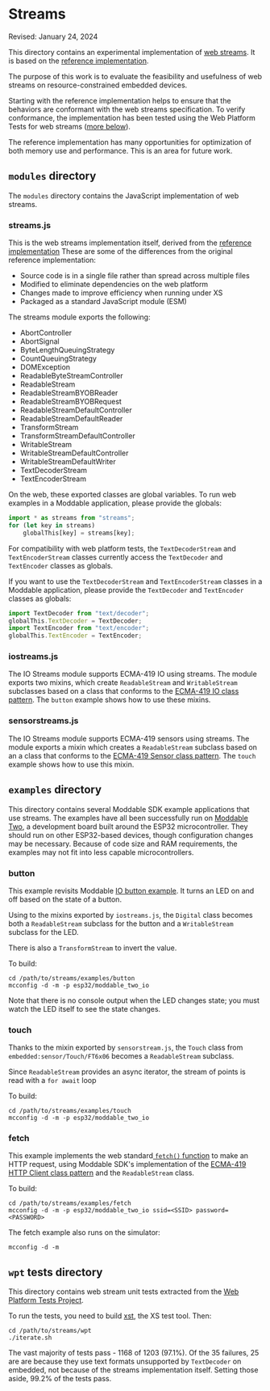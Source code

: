 # Streams
Revised: January 24, 2024

This directory contains an experimental implementation of [web streams](https://streams.spec.whatwg.org). It is based on the [reference implementation](https://github.com/whatwg/streams).

The purpose of this work is to evaluate the feasibility and usefulness of web streams on resource-constrained embedded devices.

Starting with the reference implementation helps to ensure that the behaviors are conformant with the web streams specification. To verify conformance, the implementation has been tested using the Web Platform Tests for web streams ([more below](#tests)).

The reference implementation has many opportunities for optimization of both memory use and performance. This is an area for future work.

<a id="modules"></a>
## `modules` directory
The `modules` directory contains the JavaScript implementation of web streams.

### streams.js

This is the web streams implementation itself, derived from the [reference implementation](https://github.com/whatwg/streams) These are some of the differences from the original reference implementation:

- Source code is in a single file rather than spread across multiple files
- Modified to eliminate dependencies on the web platform
- Changes made to improve efficiency when running under XS
- Packaged as a standard JavaScript module (ESM)

The streams module exports the following:

- AbortController
- AbortSignal
- ByteLengthQueuingStrategy
- CountQueuingStrategy
- DOMException
- ReadableByteStreamController
- ReadableStream
- ReadableStreamBYOBReader
- ReadableStreamBYOBRequest
- ReadableStreamDefaultController
- ReadableStreamDefaultReader
- TransformStream
- TransformStreamDefaultController
- WritableStream
- WritableStreamDefaultController
- WritableStreamDefaultWriter
- TextDecoderStream
- TextEncoderStream

On the web, these exported classes are global variables. To run web examples in a Moddable application, please provide the globals:

```js
import * as streams from "streams";
for (let key in streams)
	globalThis[key] = streams[key];
```

For compatibility with web platform tests, the `TextDecoderStream` and `TextEncoderStream` classes currently access the `TextDecoder` and `TextEncoder` classes as globals.

If you want to use the `TextDecoderStream` and `TextEncoderStream` classes in a Moddable application, please provide the `TextDecoder` and `TextEncoder` classes as globals:

```js
import TextDecoder from "text/decoder";
globalThis.TextDecoder = TextDecoder;
import TextEncoder from "text/encoder";
globalThis.TextEncoder = TextEncoder;
```

### iostreams.js

The IO Streams module supports ECMA-419 IO using streams. The module exports two mixins, which create `ReadableStream` and `WritableStream` subclasses based on a class that conforms to the [ECMA-419 IO class pattern](https://419.ecma-international.org/#-9-io-class-pattern). The `button` example shows how to use these mixins.

### sensorstreams.js

The IO Streams module supports ECMA-419 sensors using streams. The module exports a mixin which creates a `ReadableStream` subclass based on an a class that conforms to the [ECMA-419 Sensor class pattern](https://419.ecma-international.org/#-13-sensor-class-pattern). The `touch` example shows how to use this mixin.

<a id="examples"></a>
## `examples` directory
This directory contains several Moddable SDK example applications that use streams. The examples have all been successfully run on [Moddable Two](https://www.moddable.com/moddable-two), a development board built around the ESP32 microcontroller. They should run on other ESP32-based devices, though configuration changes may be necessary. Because of code size and RAM requirements, the examples may not fit into less capable microcontrollers.

### button

This example revisits Moddable [IO button example](https://github.com/Moddable-OpenSource/moddable/tree/public/examples/io/digital/button). It turns an LED on and off based on the state of a button.

Using to the mixins exported by `iostreams.js`, the `Digital` class becomes both a `ReadableStream` subclass for the button and a `WritableStream` subclass for the LED.

There is also a `TransformStream` to invert the value.

To build:

```shell
cd /path/to/streams/examples/button
mcconfig -d -m -p esp32/moddable_two_io
```

Note that there is no console output when the LED changes state; you must watch the LED itself to see the state changes.

### touch

Thanks to the mixin exported by `sensorstream.js`, the `Touch` class from `embedded:sensor/Touch/FT6x06` becomes a `ReadableStream` subclass.

Since `ReadableStream` provides an async iterator, the stream of points is read with a `for await` loop

To build:

```shell
cd /path/to/streams/examples/touch
mcconfig -d -m -p esp32/moddable_two_io
```

### fetch

This example implements the web standard[ `fetch()` function](https://developer.mozilla.org/en-US/docs/Web/API/Fetch_API) to make an HTTP request, using Moddable SDK's implementation of the [ECMA-419 HTTP Client class pattern](https://419.ecma-international.org/#-20-http-client-class-pattern) and the `ReadableStream` class.

To build:

```shell
cd /path/to/streams/examples/fetch
mcconfig -d -m -p esp32/moddable_two_io ssid=<SSID> password=<PASSWORD>
```

The fetch example also runs on the simulator:

```shell
mcconfig -d -m
```

<a id="tests"></a>
## `wpt` tests directory

This directory contains web stream unit tests extracted from the [Web Platform Tests Project](https://github.com/web-platform-tests/wpt).

To run the tests, you need to build [xst](https://github.com/Moddable-OpenSource/moddable/blob/public/documentation/xs/xst.md), the XS test tool. Then:

```shell
cd /path/to/streams/wpt
./iterate.sh
```

The vast majority of tests pass - 1168 of 1203 (97.1%). Of the 35 failures, 25 are are because they use  text formats unsupported by `TextDecoder` on embedded, not because of the streams implementation itself. Setting those aside, 99.2% of the tests pass.
